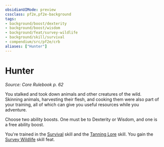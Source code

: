 ```yaml
---
obsidianUIMode: preview
cssclass: pf2e,pf2e-background
tags:
- background/boost/dexterity
- background/boost/wisdom
- background/feat/survey-wildlife
- background/skill/survival
- compendium/src/pf2e/crb
aliases: ["Hunter"]
---
```

# Hunter
*Source: Core Rulebook p. 62*  

You stalked and took down animals and other creatures of the wild. Skinning animals, harvesting their flesh, and cooking them were also part of your training, all of which can give you useful resources while you adventure.

Choose two ability boosts. One must be to Dexterity or Wisdom, and one is a free ability boost.

You're trained in the [Survival](/compendium/skills.md#Survival) skill and the [Tanning Lore](/compendium/skills.md#Lore) skill. You gain the [Survey Wildlife](/compendium/feats/survey-wildlife.md) skill feat.